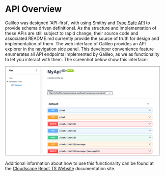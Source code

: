 # API Overview

Galileo was designed 'API-first', with using Smithy and [Type Safe API](https://aws.github.io/aws-pdk/developer_guides/type-safe-api/index.html) to provide schema driven definitionsl. As the structure and implementation of these APIs are still subject to rapid change, their source code and associated README.md currently provide the source of truth for design and implementation of them. The web interface of Galileo provides an API explorer in the navigation side panel. This developer convenience feature enumerates all API endpoints implemented by Galileo, as we as functionality to let you interact with them. The screenhot below show this interface:

![API List UI](api-explorer-list.png)

Additional information about how to use this functionality can be found at the [Cloudscape React TS Website](https://aws.github.io/aws-pdk/developer_guides/cloudscape-react-ts-website/api_explorer.html) documentation site.

